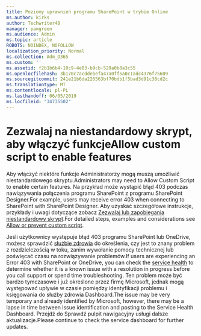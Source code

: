 ```yaml
---
title: Poziomy uprawnień programu SharePoint w trybie Online
ms.author: kirks
author: Techwriter40
manager: pamgreen
ms.audience: Admin
ms.topic: article
ROBOTS: NOINDEX, NOFOLLOW
localization_priority: Normal
ms.collection: Adm_O365
ms.custom: ''
ms.assetid: f2b1b6b4-10c9-4e83-b9cb-529a0b8a3c55
ms.openlocfilehash: 3b170c7acddebefa47a0ff5a0c1adc4376f75609
ms.sourcegitcommit: 241e21b6da226563bf70bdb1f5bad3d91c38cd2c
ms.translationtype: MT
ms.contentlocale: pl-PL
ms.lasthandoff: 06/05/2019
ms.locfileid: "34735502"
---
```

# <a name="allow-custom-script-to-enable-features"></a><span data-ttu-id="24bcf-102">Zezwalaj na niestandardowy skrypt, aby włączyć funkcje</span><span class="sxs-lookup"><span data-stu-id="24bcf-102">Allow custom script to enable features</span></span>

<span data-ttu-id="24bcf-103">Aby włączyć niektóre funkcje Administratorzy mogą muszą umożliwić niestandardowego skryptu.</span><span class="sxs-lookup"><span data-stu-id="24bcf-103">Administrators may need to Allow Custom Script to enable certain features.</span></span> <span data-ttu-id="24bcf-104">Na przykład może wystąpić błąd 403 podczas nawiązywania połączenia programu SharePoint z programu SharePoint Designer.</span><span class="sxs-lookup"><span data-stu-id="24bcf-104">For example, users may receive error 403 when connecting to SharePoint with SharePoint Designer.</span></span> <span data-ttu-id="24bcf-105">Aby uzyskać szczegółowe instrukcje, przykłady i uwagi dotyczące zobacz [Zezwalaj lub zapobiegania niestandardowy skrypt](https://docs.microsoft.com/en-us/sharepoint/allow-or-prevent-custom-script).</span><span class="sxs-lookup"><span data-stu-id="24bcf-105">For detailed steps, examples and considerations see [Allow or prevent custom script](https://docs.microsoft.com/en-us/sharepoint/allow-or-prevent-custom-script).</span></span>

<span data-ttu-id="24bcf-106">Jeśli użytkownicy występuje błąd 403 programu SharePoint lub OneDrive, możesz sprawdzić [służbie zdrowia](https://admin.microsoft.com/AdminPortal/Home#/servicehealth) do określenia, czy jest to znany problem z rozdzielczością w toku, zanim wywołanie pomocy technicznej lub poświęcać czasu na rozwiązywanie problemów.</span><span class="sxs-lookup"><span data-stu-id="24bcf-106">If users are experiencing an Error 403 with SharePoint or OneDrive, you can check the [service health](https://admin.microsoft.com/AdminPortal/Home#/servicehealth)  to determine whether it is a known issue with a resolution in progress before you call support or spend time troubleshooting.</span></span> <span data-ttu-id="24bcf-107">Ten problem może być bardzo tymczasowe i już określone przez firmę Microsoft, jednak mogą występować upływie w czasie pomiędzy identyfikacji problemu i księgowania do służby zdrowia Dashboard.</span><span class="sxs-lookup"><span data-stu-id="24bcf-107">The issue may be very temporary and already identified by Microsoft, however, there may be a lapse in time between issue identification and posting to the Service Health Dashboard.</span></span> <span data-ttu-id="24bcf-108">Przejdź do Sprawdź pulpit nawigacyjny usługi dalsze aktualizacje.</span><span class="sxs-lookup"><span data-stu-id="24bcf-108">Please continue to check the service dashboard for further updates.</span></span>

